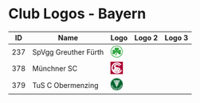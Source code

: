 # Club Logos - Bayern

| ID | Name | Logo | Logo 2| Logo 3 |
|:-:|---|---|---|---|
| 237 | SpVgg Greuther Fürth | <img src="/svg/clubs/bay/237_fuerth.svg" height="25px" /> | | |
| 378 | Münchner SC | <img src="/svg/clubs/bay/378_msc.svg" height="25px" /> | | |
| 379 | TuS C Obermenzing | <img src="/svg/clubs/bay/379_tus.svg" height="25px" /> | | |

